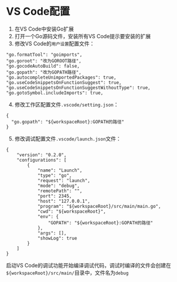 # VS Code配置
1. 在VS Code中安装Go扩展
2. 打开一个Go源码文件，安装所有VS Code提示要安装的扩展
3. 修改VS Code的`用户设置`配置文件：
```
"go.formatTool": "goimports",
"go.goroot": "改为GOROOT路径",
"go.gocodeAutoBuild": false,
"go.gopath": "改为GOPATH路径",
"go.autocompleteUnimportedPackages": true,
"go.useCodeSnippetsOnFunctionSuggest": true,
"go.useCodeSnippetsOnFunctionSuggestWithoutType": true,
"go.gotoSymbol.includeImports": true,
```
4. 修改工作区配置文件`.vscode/setting.json`：
```
{
  "go.gopath": "${workspaceRoot}:GOPATH的路径"
}
```
5. 修改调试配置文件`.vscode/launch.json`文件：
```
{
    "version": "0.2.0",
    "configurations": [
        {
            "name": "Launch",
            "type": "go",
            "request": "launch",
            "mode": "debug",
            "remotePath": "",
            "port": 2345,
            "host": "127.0.0.1",
            "program": "${workspaceRoot}/src/main/main.go",
            "cwd": "${workspaceRoot}",
            "env": {
                "GOPATH": "${workspaceRoot}:GOPATH的路径"
            },
            "args": [],
            "showLog": true
        }
    ]
}
```
启动VS Code的调试功能开始编译调试代码，调试时编译的文件会创建在`${workspaceRoot}/src/main/`目录中，文件名为`debug`
